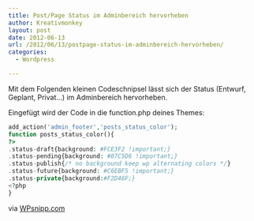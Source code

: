 ```yaml
---
title: Post/Page Status im Adminbereich hervorheben
author: Kreativmonkey
layout: post
date: 2012-06-13
url: /2012/06/13/postpage-status-im-adminbereich-hervorheben/
categories:
  - Wordpress

---
```

Mit dem Folgenden kleinen Codeschnipsel lässt sich der Status (Entwurf, Geplant, Privat&#8230;) im Adminbereich hervorheben.

Eingefügt wird der Code in die function.php deines Themes:

```php
add_action('admin_footer','posts_status_color');
function posts_status_color(){
?>
.status-draft{background: #FCE3F2 !important;}
.status-pending{background: #87C5D6 !important;}
.status-publish{/* no background keep wp alternating colors */}
.status-future{background: #C6EBF5 !important;}
.status-private{background:#F2D46F;}
<?php 
}
```

via [WPsnipp.com][1]

 [1]: http://wpsnipp.com/index.php/functions-php/change-admin-postpage-color-by-status-draft-pending-published-future-private/
